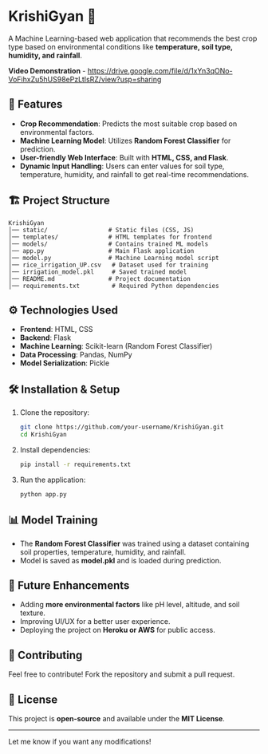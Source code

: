 

# KrishiGyan 🌱  
A Machine Learning-based web application that recommends the best crop type based on environmental conditions like **temperature, soil type, humidity, and rainfall**.

**Video Demonstration** - https://drive.google.com/file/d/1xYn3qONo-VoFihxZu5hUS98ePzLtIsRZ/view?usp=sharing

## 📌 Features  
- **Crop Recommendation**: Predicts the most suitable crop based on environmental factors.  
- **Machine Learning Model**: Utilizes **Random Forest Classifier** for prediction.  
- **User-friendly Web Interface**: Built with **HTML, CSS, and Flask**.  
- **Dynamic Input Handling**: Users can enter values for soil type, temperature, humidity, and rainfall to get real-time recommendations.  

## 🏗️ Project Structure  
```
KrishiGyan
│── static/                 # Static files (CSS, JS)
│── templates/              # HTML templates for frontend
│── models/                 # Contains trained ML models
│── app.py                  # Main Flask application
│── model.py                # Machine Learning model script
│── rice_irrigation_UP.csv   # Dataset used for training
│── irrigation_model.pkl     # Saved trained model
│── README.md               # Project documentation
│── requirements.txt         # Required Python dependencies
```

## ⚙️ Technologies Used  
- **Frontend**: HTML, CSS  
- **Backend**: Flask  
- **Machine Learning**: Scikit-learn (Random Forest Classifier)  
- **Data Processing**: Pandas, NumPy  
- **Model Serialization**: Pickle  

## 🛠️ Installation & Setup  
1. Clone the repository:  
   ```bash
   git clone https://github.com/your-username/KrishiGyan.git
   cd KrishiGyan
   ```
2. Install dependencies:  
   ```bash
   pip install -r requirements.txt
   ```
3. Run the application:  
   ```bash
   python app.py
   ```

## 📊 Model Training  
- The **Random Forest Classifier** was trained using a dataset containing soil properties, temperature, humidity, and rainfall.  
- Model is saved as **model.pkl** and is loaded during prediction.  

## 🎯 Future Enhancements  
- Adding **more environmental factors** like pH level, altitude, and soil texture.  
- Improving UI/UX for a better user experience.  
- Deploying the project on **Heroku or AWS** for public access.  

## 🤝 Contributing  
Feel free to contribute! Fork the repository and submit a pull request.  

## 📜 License  
This project is **open-source** and available under the **MIT License**.  

---

Let me know if you want any modifications!
